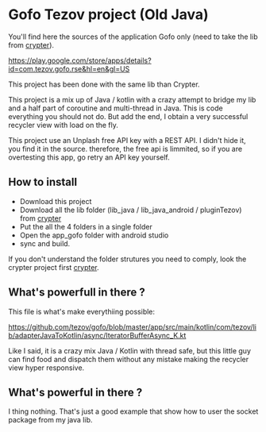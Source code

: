 # Gofo Tezov project (Old Java)

You'll find here the sources of the application Gofo only (need to take the lib from [crypter](https://github.com/tezov/crypter_and_lib)).

https://play.google.com/store/apps/details?id=com.tezov.gofo.rse&hl=en&gl=US

This project has been done with the same lib than Crypter. 

This project is a mix up of Java / kotlin with a crazy attempt to bridge my lib and a half part of coroutine and multi-thread in Java. This is code everything you should not do. But add the end, I obtain a very successful recycler view with load on the fly.

This project use an Unplash free API key with a REST API. I didn't hide it, you find it in the source. therefore, the free api is limmited, so if you are overtesting this app, go retry an API key yourself.

## How to install

- Download this project
- Download all the lib folder (lib_java / lib_java_android / pluginTezov) from [crypter](https://github.com/tezov/crypter_and_lib)
- Put the all the 4 folders in a single folder
- Open the app_gofo folder with android studio
- sync and build.

If you don't understand the folder strutures you need to comply, look the crypter project first [crypter](https://github.com/tezov/crypter_and_lib).


## What's powerfull in there ?

This file is what's make everythiing possible:

https://github.com/tezov/gofo/blob/master/app/src/main/kotlin/com/tezov/lib/adapterJavaToKotlin/async/IteratorBufferAsync_K.kt

Like I said, it is a crazy mix Java / Kotlin with thread safe, but this little guy can find food and dispatch them without any mistake making the recycler view hyper responsive.


## What's powerful in there ?

I thing nothing. That's just a good example that show how to user the socket package from my java lib.
